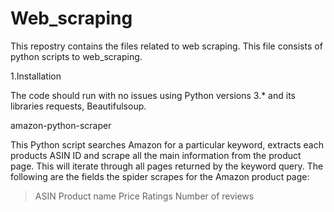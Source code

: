 # Web_scraping

This repostry contains the files related to web scraping. This file consists of python scripts to web_scraping.


1.Installation

The code should run with no issues using Python versions 3.* and its libraries requests, Beautifulsoup.


amazon-python-scraper

This Python script searches Amazon for a particular keyword, extracts each products ASIN ID and scrape all the main information from the product page. This will iterate through all pages returned by the keyword query. The following are the fields the spider scrapes for the Amazon product page:

> ASIN
> Product name
> Price
> Ratings
> Number of reviews
